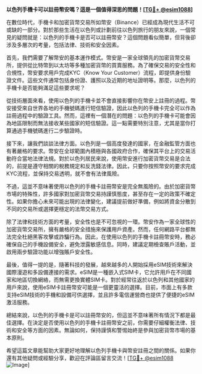 **以色列手機卡可以註冊幣安嗎？這是一個值得深思的問題！[[TG💪+ @esim1088](https://t.me/s/esim1088)]**

在數位時代，手機卡和加密貨幣交易所如幣安（Binance）已經成為現代生活不可或缺的一部分。對於那些生活在以色列或計劃前往以色列旅行的朋友來說，一個常見的疑問就是：以色列的手機卡是否可以註冊幣安？這個問題看似簡單，但背後卻涉及多層次的考量，包括法律、技術和安全因素。

首先，我們需要了解幣安的基本運作模式。幣安是一家全球領先的加密貨幣交易所，提供從比特幣到以太坊等多種加密貨幣的買賣服務。為了確保交易的安全性和合規性，幣安要求用戶完成KYC（Know Your Customer）流程，即提供身份驗證文件。這些文件通常包括身份證、護照以及近期的地址證明等。那麼，以色列的手機卡是否能夠滿足這些要求呢？

從技術層面來看，使用以色列的手機卡並不會直接影響你在幣安上註冊的過程。幣安接受來自世界各地的手機號碼進行短信驗證，因此以色列的手機卡完全可以作為註冊過程中的驗證工具。然而，這裡有一個潛在的問題：以色列的手機卡可能會因為地區限制而無法接收某些國家的短信驗證。這一點需要特別注意，尤其是當你打算通過手機號碼進行二步驗證時。

接下來，讓我們談談法律方面。以色列是一個高度發達的國家，在金融監管方面也有著嚴格的要求。幣安在全球範圍內積極與各國政府合作，確保其平台上的交易活動符合當地法律法規。對於以色列居民來說，使用幣安進行加密貨幣交易是合法的，前提是遵守相關的稅務規定和反洗錢法律。因此，只要你按照幣安的要求完成KYC流程，並保持交易透明，就不會有法律風險。

不過，這並不意味著使用以色列的手機卡註冊幣安是完全無風險的。由於加密貨幣市場的特殊性，許多國家對加密貨幣交易持謹慎態度，甚至存在一定的政策不確定性。如果你擔心未來可能出現的法律變化，建議提前做好準備，例如將資金分散到不同的交易所或選擇更穩定的法幣交易方式。

除了法律和技術方面的考量，安全性也是不可忽視的一環。幣安作為一家全球性的加密貨幣交易所，擁有嚴格的安全措施來保護用戶資產。然而，任何網路平台都無法完全杜絕黑客攻擊或詐騙行為。因此，在使用以色列的手機卡註冊幣安時，務必確保自己的手機設備安全，避免泄露敏感信息。同時，建議定期檢查賬戶活動，並啟用兩步驗證功能以增強賬戶安全性。

最後，值得一提的是，隨著科技的發展，越來越多的人開始採用eSIM技術來解決國際漫遊和多設備連接的需求。eSIM是一種嵌入式SIM卡，它允許用戶在不同國家和地區切換網絡，而無需更換實體SIM卡。對於經常往返於以色列和其他國家的用戶來說，使用eSIM卡註冊幣安可能是一個更靈活的選擇。目前，市面上有多款支持eSIM技術的手機和設備可供選擇，並且許多電信運營商也提供了便捷的eSIM激活服務。

總結來說，以色列的手機卡是可以註冊幣安的，但這並不意味著所有情況下都是最佳選擇。在決定是否使用以色列的手機卡註冊幣安之前，你需要仔細權衡法律、技術和安全等方面的因素。無論如何，保持謹慎和警惕始終是參與加密貨幣市場的基本原則。

希望這篇文章能幫助大家更好地理解以色列手機卡與幣安註冊之間的關係。如果你還有其他疑問或經驗分享，歡迎在評論區留言交流！[[TG💪+ @esim1088](https://t.me/s/esim1088) ![Image](https://i.postimg.cc/4NQfJmqS/Snipaste-2025-05-13-00-14-12.png)]